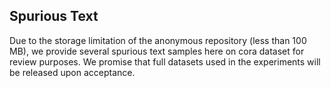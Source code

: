 ## Spurious Text 

Due to the storage limitation of the anonymous repository (less than 100 MB), we provide several spurious text samples here on cora dataset for review purposes.
We promise that full datasets used in the experiments will be released upon acceptance.

